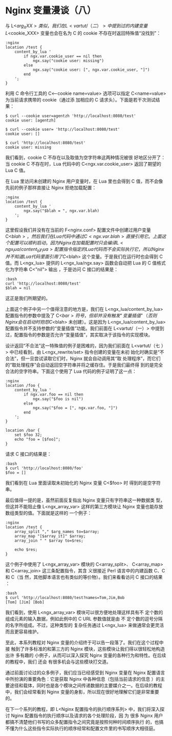 # Nginx 变量漫谈（八） #

与 L<$arg_XXX> 类似，我们在 L<vartut/（二）> 中提到过的
内建变量 L<$cookie_XXX> 变量也会在名为 C<XXX> 的 cookie
不存在时返回特殊值“没找到”：

    :nginx
    location /test {
        content_by_lua '
            if ngx.var.cookie_user == nil then
                ngx.say("cookie user: missing")
            else
                ngx.say("cookie user: [", ngx.var.cookie_user, "]")
            end
        ';
    }

利用 C<curl> 命令行工具的 C<--cookie name=value>
选项可以指定 C<name=value> 为当前请求携带的 cookie（通过添
加相应的 C<Cookie> 请求头）。下面是若干次测试结果：

    $ curl --cookie user=agentzh 'http://localhost:8080/test'
    cookie user: [agentzh]

    $ curl --cookie user= 'http://localhost:8080/test'
    cookie user: []

    $ curl 'http://localhost:8080/test'
    cookie user: missing

我们看到，cookie C<user> 不存在以及取值为空字符串这两种情况被很
好地区分开了：当 cookie C<user> 不存在时，Lua 代码中的 C<ngx.var.cookie_user>
返回了期望的 Lua C<nil> 值。

在 Lua 里访问未创建的 Nginx 用户变量时，在 Lua 里也会得到 C<nil>
值，而不会像先前的例子那样直接让 Nginx 拒绝加载配置：

    :nginx
    location /test {
        content_by_lua '
            ngx.say("$blah = ", ngx.var.blah)
        ';
    }

这里假设我们并没有在当前的 F<nginx.conf> 配置文件中创建过用户变量
C<$blah>，然后我们在 Lua 代码中通过 C<ngx.var.blah>
直接引用它。上面这个配置可以顺利启动，因为 Nginx 在加载配置时只会编译 L<ngx_lua/content_by_lua>
配置指令指定的 Lua 代码而不会实际执行它，所以 Nginx 并不知道 Lua
代码里面引用了 C<$blah> 这个变量。于是我们在运行时也会得到 C<nil>
值。而 L<ngx_lua> 提供的 L<ngx_lua/ngx.say>
函数会自动把 Lua 的 C<nil> 值格式化为字符串 C<"nil"> 输出
，于是访问 C</test> 接口的结果是：

    :bash
    curl 'http://localhost:8080/test'
    $blah = nil

这正是我们所期望的。

上面这个例子中另一个值得注意的地方是，我们在 L<ngx_lua/content_by_lua>
配置指令的参数中提及了 C<$bar> 符号，但却并没有触发“变量插值”（否则
Nginx 会在启动时抱怨 C<$blah> 未创建）。这是因为 L<ngx_lua/content_by_lua>
配置指令并不支持参数的“变量插值”功能。我们前面在 L<vartut/（一）>
中提到过，配置指令的参数是否允许“变量插值”，其实取决于该指令的实现模块。

设计返回“不合法”这一特殊值的例子是困难的，因为我们前面在 L<vartut/（七
）> 中已经看到，由 L<ngx_rewrite/set> 指令创建的变量在未初
始化时确实是“不合法”，但一旦尝试读取它们时，Nginx 就会自动调用其“取
处理程序”，而它们的“取处理程序”会自动返回空字符串并将之缓存住。于是我们最终得
到的是完全合法的空字符串。下面这个使用了 Lua 代码的例子证明了这一点：

    :nginx
    location /foo {
        content_by_lua '
            if ngx.var.foo == nil then
                ngx.say("$foo is nil")
            else
                ngx.say("$foo = [", ngx.var.foo, "]")
            end
        ';
    }

    location /bar {
        set $foo 32;
        echo "foo = [$foo]";
    }

请求 C</foo> 接口的结果是：

    :bash
    $ curl 'http://localhost:8080/foo'
    $foo = []

我们看到在 Lua 里面读取未初始化的 Nginx 变量 C<$foo> 时
得到的是空字符串。

最后值得一提的是，虽然前面反复指出 Nginx 变量只有字符串这一种数据类
型，但这并不能阻止像 L<ngx_array_var> 这样的第三方模块让
Nginx 变量也能存放数组类型的值。下面就是这样的
一个例子：

    :nginx
    location /test {
        array_split "," $arg_names to=$array;
        array_map "[$array_it]" $array;
        array_join " " $array to=$res;

        echo $res;
    }

这个例子中使用了 L<ngx_array_var> 模块的 C<array_split>、
C<array_map> 和 C<array_join> 这三条配置指令，其含
义很接近 Perl 语言中的内建函数 C<split>、C<map> 和 C<join>（当
然，其他脚本语言也有类似的等价物）。我们来看看访问 C</test> 接口的结果
：

    :bash
    $ curl 'http://localhost:8080/test?names=Tom,Jim,Bob
    [Tom] [Jim] [Bob]

我们看到，使用 L<ngx_array_var> 模块可以很方便地处理这样具有不
定个数的组成元素的输入数据，例如此例中的 C<names> URL 参数值就是由
不
定个数的逗号分隔的名字所组成。不过，这种类型的
复杂任务通过 L<ngx_lua> 来做通常会更灵活而且更容易维护。

至此，本系列教程对 Nginx 变量的介绍终于可以告一段落了。我们在这个过程中接
触到了许多标准的和第三方的 Nginx 模块，这些模块让我们得以很轻松地构造出许
多有趣的
小例子，从而可以深入探究 Nginx 变量的各种行为和特性。在后续的教程中，我们
还会
有很多机会与这些模块打交道。

通过前面讨论过的众多例子，我们应当已经感受到 Nginx 变量在 Nginx
配置语言中所扮演的重要角色：它是获取 Nginx 中各种信息（包括当前请求的信息
）的主要途径和载体，同时也是各个模块之间传递数据的主要媒介之一。在后续的教程
中，我们会经常看到 Nginx 变量的身影，所以现在很好地理解它们是非常重要的。

在下一个系列的教程，即 L<Nginx 配置指令的执行顺序系列> 中，我们将深入探讨 Nginx 配置指令的执行顺序以及请求的各个处理阶段，因
为
很多
Nginx 用户都搞不清楚他们书写的众多配置指令之间究竟是按照何种时间顺序执行
的，也搞不懂为什么这些指令实际执行的顺序经常和配置文件里的书写顺序大相径庭。

